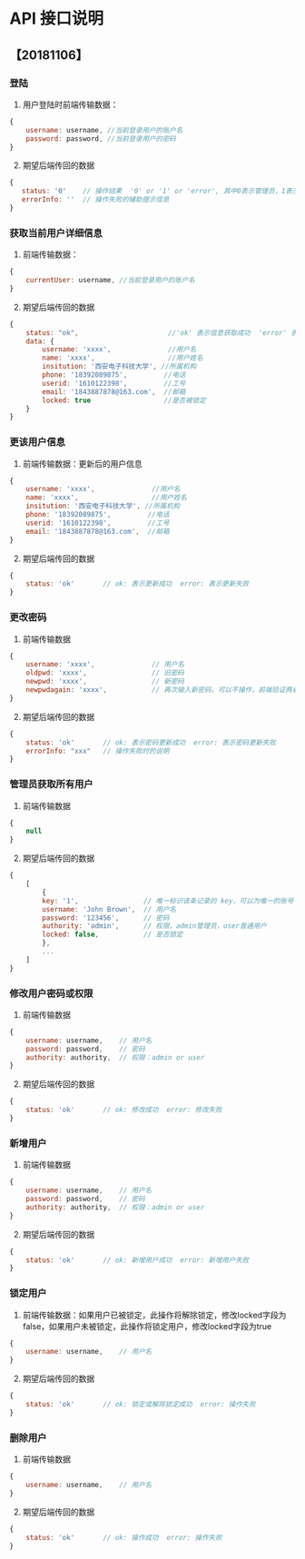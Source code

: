 # API 接口说明

## 【20181106】

### 登陆

1. 用户登陆时前端传输数据：
```js
{
    username: username, //当前登录用户的账户名
    password: password, //当前登录用户的密码
}
```
2. 期望后端传回的数据
```js
{
   status: '0'    // 操作结果  '0' or '1' or 'error', 其中0表示管理员，1表示普通用户，error表示用户登录失败
   errorInfo: ''  // 操作失败的辅助提示信息
}
```

### 获取当前用户详细信息

1. 前端传输数据：
```js
{
    currentUser: username, //当前登录用户的账户名
}
```
2. 期望后端传回的数据
```js
{
    status: "ok",                      //'ok' 表示信息获取成功  'error' 表示信息获取失败
    data: {
        username: 'xxxx',              //用户名
        name: 'xxxx',                  //用户姓名
        insitution: '西安电子科技大学', //所属机构
        phone: '18392089875',         //电话
        userid: '1610122398',         //工号
        email: '1843887878@163.com',  //邮箱
        locked: true                  //是否被锁定
    }
}
```

### 更该用户信息

1. 前端传输数据：更新后的用户信息
```js
{
    username: 'xxxx',              //用户名
    name: 'xxxx',                  //用户姓名
    insitution: '西安电子科技大学', //所属机构
    phone: '18392089875',         //电话
    userid: '1610122398',         //工号
    email: '1843887878@163.com',  //邮箱
}
```
2. 期望后端传回的数据
```js
{
    status: 'ok'       // ok: 表示更新成功  error: 表示更新失败
}
```

### 更改密码

1. 前端传输数据
```js
{
    username: 'xxxx',              // 用户名
    oldpwd: 'xxxx',                // 旧密码
    newpwd: 'xxxx',                // 新密码
    newpwdagain: 'xxxx',           // 再次输入新密码，可以不操作，前端验证两者是否相同，不相同不允许发起请求
}
```
2. 期望后端传回的数据
```js
{
    status: 'ok'       // ok: 表示密码更新成功  error: 表示密码更新失败
    errorInfo: "xxx"   // 操作失败时的说明
}
```

### 管理员获取所有用户

1. 前端传输数据
```js
{
    null
}
```
2. 期望后端传回的数据
```js
{
    [
        {
        key: '1',                // 唯一标识该条记录的 key，可以为唯一的账号
        username: 'John Brown',  // 用户名
        password: '123456',      // 密码
        authority: 'admin',      // 权限，admin管理员，user普通用户
        locked: false,           // 是否锁定
        },
        ...
    ]
}
```
### 修改用户密码或权限

1. 前端传输数据
```js
{
    username: username,    // 用户名
    password: password,    // 密码
    authority: authority,  // 权限：admin or user
}
```
2. 期望后端传回的数据
```js
{
    status: 'ok'       // ok: 修改成功  error: 修改失败
}
```

### 新增用户

1. 前端传输数据
```js
{
    username: username,    // 用户名
    password: password,    // 密码
    authority: authority,  // 权限：admin or user
}
```
2. 期望后端传回的数据
```js
{
    status: 'ok'       // ok: 新增用户成功  error: 新增用户失败
}
```

### 锁定用户

1. 前端传输数据：如果用户已被锁定，此操作将解除锁定，修改locked字段为false，如果用户未被锁定，此操作将锁定用户，修改locked字段为true
```js
{
    username: username,    // 用户名
}
```
2. 期望后端传回的数据
```js
{
    status: 'ok'       // ok: 锁定或解除锁定成功  error: 操作失败
}
``` 

### 删除用户

1. 前端传输数据
```js
{
    username: username,    // 用户名
}
```
2. 期望后端传回的数据
```js
{
    status: 'ok'       // ok: 操作成功  error: 操作失败
}
```  
